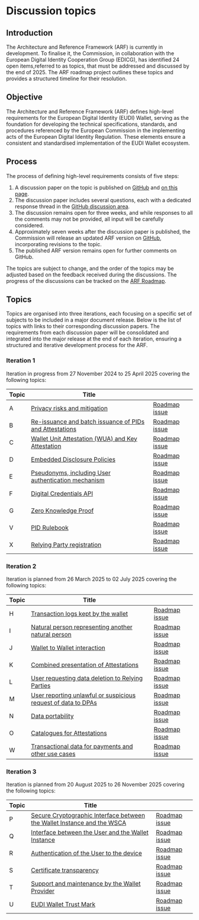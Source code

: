# Discussion topics

## Introduction

The Architecture and Reference Framework (ARF) is currently in development. To
finalise it, the Commission, in collaboration with the European Digital Identity
Cooperation Group (EDICG), has identified 24 open items,referred to as
topics, that must be addressed and discussed by the end of 2025. The ARF roadmap
project outlines these topics and provides a structured timeline for their
resolution.

## Objective

The Architecture and Reference Framework (ARF) defines high-level requirements
for the European Digital Identity (EUDI) Wallet, serving as the foundation for
developing the technical specifications, standards, and procedures referenced by
the European Commission in the implementing acts of the European Digital Identity
Regulation. These elements ensure a consistent and standardised implementation
of the EUDI Wallet ecosystem.

## Process

The process of defining high-level requirements consists of five steps:

1. A discussion paper on the topic is published on
[GitHub](https://github.com/eu-digital-identity-wallet/eudi-doc-architecture-and-reference-framework/tree/main/docs/discussion-topics)
and [on this page](#topics).
2. The discussion paper includes several questions, each with a dedicated
response thread in the [GitHub discussion area](https://github.com/eu-digital-identity-wallet/eudi-doc-architecture-and-reference-framework/discussions/categories/arf-discussion-topics).
3. The discussion remains open for three weeks, and while responses to all the
comments may not be provided, all input will be carefully considered.
4. Approximately seven weeks after the discussion paper is published, the
Commission will release an updated ARF version on [GitHub](https://github.com/eu-digital-identity-wallet/eudi-doc-architecture-and-reference-framework/releases),
incorporating revisions to the topic.
5. The published ARF version remains open for further comments on GitHub.

The topics are subject to change, and the order of the topics may be adjusted
based on the feedback received during the discussions. The progress of the
discussions can be tracked on the [ARF Roadmap](https://github.com/orgs/eu-digital-identity-wallet/projects/36).

## Topics

Topics are organised into three iterations, each focusing on a specific set of
subjects to be included in a major document release. Below is the list of topics
with links to their corresponding discussion papers. The requirements from each
discussion paper will be consolidated and integrated into the major release at
the end of each iteration, ensuring a structured and iterative development
process for the ARF.

### Iteration 1

Iteration in progress from 27 November 2024 to 25 April 2025 covering the
following topics:

| Topic | Title | |
|-------|-------|--|
| A | [Privacy risks and mitigation](a-privacy-risks-and-mitigations.md) | [Roadmap issue](https://github.com/eu-digital-identity-wallet/eudi-doc-architecture-and-reference-framework/issues/327)|
| B | [Re-issuance and batch issuance of PIDs and Attestations](b-re-issuance-and-batch-issuance-of-pids-and-attestations.md) | [Roadmap issue](https://github.com/eu-digital-identity-wallet/eudi-doc-architecture-and-reference-framework/issues/332)|
| C | [Wallet Unit Attestation (WUA) and Key Attestation](c-wallet-unit-attestation.md) | [Roadmap issue](https://github.com/eu-digital-identity-wallet/eudi-doc-architecture-and-reference-framework/issues/333) |
| D | [Embedded Disclosure Policies](d-embedded-disclosure-policies.md) | [Roadmap issue](https://github.com/eu-digital-identity-wallet/eudi-doc-architecture-and-reference-framework/issues/334) |
| E | [Pseudonyms, including User authentication mechanism](e-pseudonyms-including-user-authentication-mechanism.md) | [Roadmap issue](https://github.com/eu-digital-identity-wallet/eudi-doc-architecture-and-reference-framework/issues/335) |
| F | [Digital Credentials API](f-digital-credential-api.md) | [Roadmap issue](https://github.com/eu-digital-identity-wallet/eudi-doc-architecture-and-reference-framework/issues/336) |
| G | [Zero Knowledge Proof](g-zero-knowledge-proof.md) | [Roadmap issue](https://github.com/eu-digital-identity-wallet/eudi-doc-architecture-and-reference-framework/issues/337) |
| V | [PID Rulebook](v-pid-rulebook.md) | [Roadmap issue](https://github.com/eu-digital-identity-wallet/eudi-doc-architecture-and-reference-framework/issues/356) |
| X | [Relying Party registration](x-relying-party-registration.md) | [Roadmap issue](https://github.com/eu-digital-identity-wallet/eudi-doc-architecture-and-reference-framework/issues/378) |

### Iteration 2

Iteration is planned from 26 March 2025 to 02 July 2025 covering the following topics:

| Topic | Title | |
|-------|-------|--|
| H | [Transaction logs kept by the wallet](#topics) | [Roadmap issue](https://github.com/eu-digital-identity-wallet/eudi-doc-architecture-and-reference-framework/issues/338) |
| I | [Natural person representing another natural person](i-natural-person-representing-another-natural-person.md) | [Roadmap issue](https://github.com/eu-digital-identity-wallet/eudi-doc-architecture-and-reference-framework/issues/339) |
| J | [Wallet to Wallet interaction](j-wallet-to-wallet-interactions.md) | [Roadmap issue](https://github.com/eu-digital-identity-wallet/eudi-doc-architecture-and-reference-framework/issues/340) |
| K | [Combined presentation of Attestations](k-combined-presentation-of-attestations.md) | [Roadmap issue](https://github.com/eu-digital-identity-wallet/eudi-doc-architecture-and-reference-framework/issues/341) |
| L | [User requesting data deletion to Relying Parties](l+m-data-deletion-and-dpa-complaint.md) | [Roadmap issue](https://github.com/eu-digital-identity-wallet/eudi-doc-architecture-and-reference-framework/issues/342) |
| M | [User reporting unlawful or suspicious request of data to DPAs](l+m-data-deletion-and-dpa-complaint.md) | [Roadmap issue](https://github.com/eu-digital-identity-wallet/eudi-doc-architecture-and-reference-framework/issues/343) |
| N | [Data portability](n-export-and-data-portability.md) | [Roadmap issue](https://github.com/eu-digital-identity-wallet/eudi-doc-architecture-and-reference-framework/issues/344) |
| O | [Catalogues for Attestations](#topics) | [Roadmap issue](https://github.com/eu-digital-identity-wallet/eudi-doc-architecture-and-reference-framework/issues/345) |
| W | [Transactional data for payments and other use cases](w-transactional-data-for-payments-and-other-use-cases.md) | [Roadmap issue](https://github.com/eu-digital-identity-wallet/eudi-doc-architecture-and-reference-framework/issues/371) |


### Iteration 3

Iteration is planned from 20 August 2025 to 26 November 2025 covering the following topics:

| Topic | Title | |
|-------|-------|--|
| P | [Secure Cryptographic Interface between the Wallet Instance and the WSCA](#topics) | [Roadmap issue](https://github.com/eu-digital-identity-wallet/eudi-doc-architecture-and-reference-framework/issues/346) |
| Q | [Interface between the User and the Wallet Instance](#topics) | [Roadmap issue](https://github.com/eu-digital-identity-wallet/eudi-doc-architecture-and-reference-framework/issues/347) |
| R | [Authentication of the User to the device](#topics) | [Roadmap issue](https://github.com/eu-digital-identity-wallet/eudi-doc-architecture-and-reference-framework/issues/348) |
| S | [Certificate transparency](#topics) | [Roadmap issue](https://github.com/eu-digital-identity-wallet/eudi-doc-architecture-and-reference-framework/issues/349) |
| T | [Support and maintenance by the Wallet Provider](#topics) | [Roadmap issue](https://github.com/eu-digital-identity-wallet/eudi-doc-architecture-and-reference-framework/issues/350) |
| U | [EUDI Wallet Trust Mark](#topics) | [Roadmap issue](https://github.com/eu-digital-identity-wallet/eudi-doc-architecture-and-reference-framework/issues/351) |
